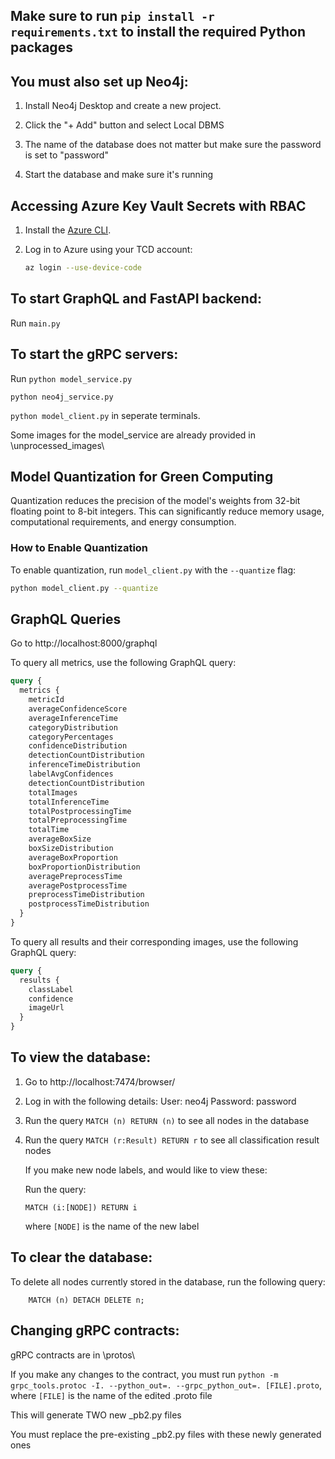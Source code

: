 ## Make sure to run `pip install -r requirements.txt` to install the required Python packages

## You must also set up Neo4j:

1. Install Neo4j Desktop and create a new project.

2. Click the "+ Add" button and select Local DBMS

3. The name of the database does not matter but make sure the password is set to "password"

4. Start the database and make sure it's running

## Accessing Azure Key Vault Secrets with RBAC

1. Install the [Azure CLI](https://learn.microsoft.com/en-us/cli/azure/install-azure-cli).
2. Log in to Azure using your TCD account:

   ```bash
   az login --use-device-code
   ```

   

## To start GraphQL and FastAPI backend:

  Run `main.py`

## To start the gRPC servers:

Run `python model_service.py`
    
`python neo4j_service.py`

`python model_client.py` in seperate terminals.

  Some images for the model_service are already provided in \unprocessed_images\

## Model Quantization for Green Computing

Quantization reduces the precision of the model's weights from 32-bit floating point to 8-bit integers. This can significantly reduce memory usage, computational requirements, and energy consumption.

### How to Enable Quantization

To enable quantization, run `model_client.py` with the `--quantize` flag:

```bash
python model_client.py --quantize
```

## GraphQL Queries

Go to http://localhost:8000/graphql

To query all metrics, use the following GraphQL query:

```graphql
query {
  metrics {
    metricId
    averageConfidenceScore
    averageInferenceTime
    categoryDistribution
    categoryPercentages
    confidenceDistribution
    detectionCountDistribution
    inferenceTimeDistribution
    labelAvgConfidences
    detectionCountDistribution
    totalImages
    totalInferenceTime
    totalPostprocessingTime
    totalPreprocessingTime
    totalTime
    averageBoxSize
    boxSizeDistribution
    averageBoxProportion
    boxProportionDistribution
    averagePreprocessTime
    averagePostprocessTime
    preprocessTimeDistribution
    postprocessTimeDistribution
  }
}
```

To query all results and their corresponding images, use the following GraphQL query:

```graphql
query {
  results {
    classLabel
    confidence
    imageUrl
  }
}
```


## To view the database:

1. Go to http://localhost:7474/browser/

2. Log in with the following details:
        User: neo4j
        Password: password

3. Run the query `MATCH (n) RETURN (n)` to see all nodes in the database

4. Run the query `MATCH (r:Result) RETURN r` to see all classification result nodes

    If you make new node labels, and would like to view these:

    Run the query:
    ```neo4j
    MATCH (i:[NODE]) RETURN i
    ```
    where `[NODE]` is the name of the new label

## To clear the database:

To delete all nodes currently stored in the database, run the following query:

        MATCH (n) DETACH DELETE n;

## Changing gRPC contracts:

  gRPC contracts are in \protos\

  If you make any changes to the contract, you must run `python -m grpc_tools.protoc -I. --python_out=. --grpc_python_out=. [FILE].proto`, where `[FILE]` is the name of the edited .proto file

  This will generate TWO new _pb2.py files

  You must replace the pre-existing _pb2.py files with these newly generated ones

